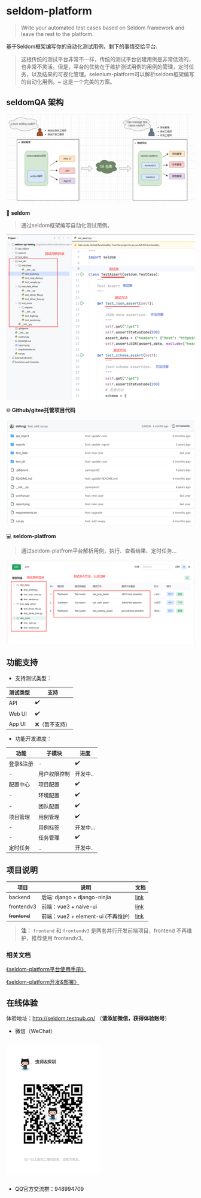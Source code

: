# seldom-platform

> Write your automated test cases based on Seldom framework and leave the rest to the platform.

基于Seldom框架编写你的自动化测试用例，剩下的事情交给平台.

>  这根传统的测试平台非常不一样，传统的测试平台创建用例是非常低效的，也非常不灵活。但是，平台的优势在于维护测试用例的用例的管理，定时任务，以及结果的可视化管理。selenium-platform可以解析seldom框架编写的自动化用例。~ 这是一个完美的方案。


## seldomQA 架构

![](./architecture.png)


🐍 **seldom**

> 通过seldom框架编写自动化测试用例。

![](./img/seldom-code.png)

🌐 **Github/gitee托管项目代码**

![](./img/github.png)

💻 **seldom-platfrom**

> 通过seldom-platfrom平台解析用例，执行、查看结果、定时任务...

![](./img/seldom-platform-code.png)

## 功能支持

* 支持测试类型：

| 测试类型     |  支持 |
| --------- | ---- |
| API       | ✔️    |
| Web UI    | ✔️    |
| App UI    | ❌（暂不支持）    |

* 功能开发进度：

| 功能      | 子模块   | 进度 |
| --------- | -------- | ---- |
| 登录&注册 | -        | ✔️    |
|  -       | 用户权限控制 | 开发中..    |
| 配置中心  | 项目配置 | ✔️    |
| -         | 环境配置 | ✔️    |
| -         | 团队配置 | ✔️    |
| 项目管理  | 用例管理 | ✔️    |
| -        | 用例标签 | 开发中...    |
| -         | 任务管理 | ✔️    |
| 定时任务  | ..       | 开发中..     |

## 项目说明

| 项目         | 说明                               | 文档                           |
| ------------ | ---------------------------------- | ------------------------------ |
| backend      | 后端: django + django-ninjia        | [link](./backend/README.md)    |
| frontendv3   | 前端：vue3 + naive-ui               | [link](./frontendv3/README.md) |
| ~~frontend~~ | 前端：vue2 + element-ui (不再维护)   | [link](./frontend/README.md)   |


> __注：__
> `frontend` 和 `frontendv3` 是两套并行开发前端项目，frontend 不再维护，推荐使用 frontendv3。

### 相关文档

[《seldom-platform平台使用手册》](https://www.yuque.com/chongshi/raflru/ghot2m)

[《seldom-platform开发&部署》](https://www.yuque.com/chongshi/raflru/uxp8h7)

## 在线体验

体验地址：http://seldom.testpub.cn/  （__请添加微信，获得体验账号__）

* 微信（WeChat）

<div style="display: flex;justify-content: space-between;width: 100%">
    <p><img alt="微信" src="wechat.jpg" style="width: 250px;height: 100%" ></p>
</div>


* QQ官方交流群：948994709
